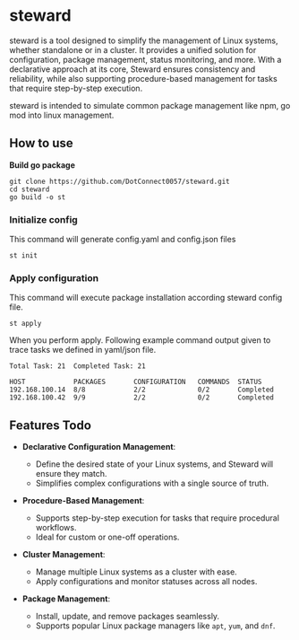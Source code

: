 # steward

steward is a tool designed to simplify the management of Linux systems, whether standalone or in a cluster. It provides a unified solution for configuration, package management, status monitoring, and more. With a declarative approach at its core, Steward ensures consistency and reliability, while also supporting procedure-based management for tasks that require step-by-step execution.

steward is intended to simulate common package management like npm, go mod into linux management.

## How to use

**Build go package**
```
git clone https://github.com/DotConnect0057/steward.git
cd steward
go build -o st
```

### Initialize config
This command will generate config.yaml and config.json files
```
st init
```
### Apply configuration
This command will execute package installation according steward config file.
```
st apply
```
When you perform apply. Following example command output given to trace tasks we defined in yaml/json file.
```
Total Task: 21  Completed Task: 21

HOST            PACKAGES       CONFIGURATION   COMMANDS  STATUS
192.168.100.14  8/8            2/2             0/2       Completed
192.168.100.42  9/9            2/2             0/2       Completed
```

## Features Todo

- **Declarative Configuration Management**:
  - Define the desired state of your Linux systems, and Steward will ensure they match.
  - Simplifies complex configurations with a single source of truth.

- **Procedure-Based Management**:
  - Supports step-by-step execution for tasks that require procedural workflows.
  - Ideal for custom or one-off operations.

- **Cluster Management**:
  - Manage multiple Linux systems as a cluster with ease.
  - Apply configurations and monitor statuses across all nodes.

- **Package Management**:
  - Install, update, and remove packages seamlessly.
  - Supports popular Linux package managers like `apt`, `yum`, and `dnf`.